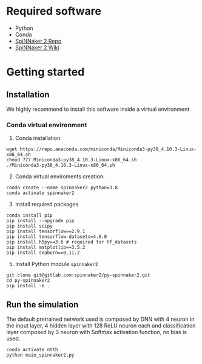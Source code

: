 # Required software
- Python
- Conda
- [SpiNNaker 2 Repo](https://gitlab.com/spinnaker2/py-spinnaker2/-/tree/main)
- [SpiNNaker 2 Wiki](https://gitlab.com/spinnaker2/py-spinnaker2/-/wikis/SNN-Python-Interface)

# Getting started

## Installation
We highly recommend to install this software inside a virtual environment
### Conda virtual environment
1. Conda installation:
```
wget https://repo.anaconda.com/miniconda/Miniconda3-py38_4.10.3-Linux-x86_64.sh
chmod 777 Miniconda3-py38_4.10.3-Linux-x86_64.sh
./Miniconda3-py38_4.10.3-Linux-x86_64.sh
```
2. Conda virtual enviroments creation:
```
conda create --name spinnaker2 python=3.8
conda activate spinnaker2
```
3. Install required packages
```
conda install pip
pip install --upgrade pip
pip install scipy
pip install tensorflow==2.9.1
pip install tensorflow-datasets=4.6.0
pip install h5py==3.6 # required for tf_datasets
pip install matplotlib==3.5.2
pip install seaborn==0.11.2
```
5. Install Python module `spinnaker2`
```
git clone git@gitlab.com:spinnaker2/py-spinnaker2.git
cd py-spinnaker2
pip install -e .
```

## Run the simulation
The default pretrained network used is composed by DNN with 4 neuron in the input layer, 4 hidden layer with 128 ReLU neuron each and classification layer composed by 3 neuron with Softmax activation function, no bias is used.
```
conda activate ntth
python main_spinnaker2.py
```

